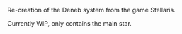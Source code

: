Re-creation of the Deneb system from the game Stellaris.

Currently WIP, only contains the main star.
